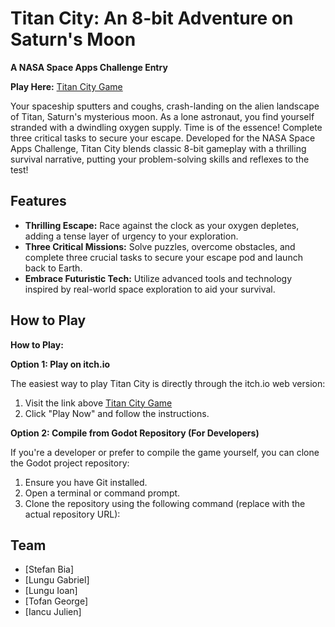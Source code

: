 # Titan City: An 8-bit Adventure on Saturn's Moon

**A NASA Space Apps Challenge Entry**

**Play Here:** [Titan City Game](https://julien2429.itch.io/titan-city-game)

Your spaceship sputters and coughs, crash-landing on the alien landscape of Titan, Saturn's mysterious moon. As a lone astronaut, you find yourself stranded with a dwindling oxygen supply. Time is of the essence! Complete three critical tasks to secure your escape. Developed for the NASA Space Apps Challenge, Titan City blends classic 8-bit gameplay with a thrilling survival narrative, putting your problem-solving skills and reflexes to the test!


## Features

* **Thrilling Escape:** Race against the clock as your oxygen depletes, adding a tense layer of urgency to your exploration.
* **Three Critical Missions:** Solve puzzles, overcome obstacles, and complete three crucial tasks to secure your escape pod and launch back to Earth.
* **Embrace Futuristic Tech:** Utilize advanced tools and technology inspired by real-world space exploration to aid your survival.


## How to Play

**How to Play:**

**Option 1: Play on itch.io**

The easiest way to play Titan City is directly through the itch.io web version:

1. Visit the link above [Titan City Game](https://julien2429.itch.io/titan-city-game)
2. Click "Play Now" and follow the instructions.

**Option 2: Compile from Godot Repository (For Developers)**

If you're a developer or prefer to compile the game yourself, you can clone the Godot project repository:

1. Ensure you have Git installed.
2. Open a terminal or command prompt.
3. Clone the repository using the following command (replace with the actual repository URL):

## Team

* [Stefan Bia]
* [Lungu Gabriel] 
* [Lungu Ioan] 
* [Tofan George]
* [Iancu Julien]


